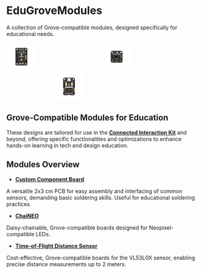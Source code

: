 # EduGroveModules

A collection of Grove-compatible modules, designed specifically for educational needs. 

<div style="display: flex; flex-direction: row; flex-wrap: wrap; justify-content: center;">
  <a href="CustomComponents/README.md">
    <img src="CustomComponents/Assets/CustomComp_Empty.png" alt="Custom Component Board" style="flex: 1; width: 30%; max-width: 250px;"/>
  </a>
  <a href="Time-of-Flight/README.md">
    <img src="Time-of-Flight/V2_Integrated_Sensor/Assets/ToF_v2_VL53L0X.png" alt="Time-of-Flight Distance Sensor" style="flex: 1; width: 30%; max-width: 250px;"/>
  </a>
  <a href="ChaiNEO/README.md">
    <img src="ChaiNEO/Assets/ChaiNEO-RGBW.png" alt="ChaiNEO" style="flex: 1; width: 30%; max-width: 250px;"/>
  </a>
</div>



## Grove-Compatible Modules for Education

These designs are tailored for use in the [**Connected Interaction Kit**](https://github.com/adriaanb/Connected-Interaction-Kit) and beyond, offering specific functionalities and optimizations to enhance hands-on learning in tech and design education.

## Modules Overview

* [**Custom Component Board**](CustomComponents/README.md)

A versatile 2x3 cm PCB for easy assembly and interfacing of common sensors, demanding basic soldering skills. Useful for educational soldering practices.

* [**ChaiNEO**](ChaiNEO/README.md)

Daisy-chainable, Grove-compatible boards designed for Neopixel-compatible LEDs.

* [**Time-of-Flight Distance Sensor**](Time-of-Flight/README.md)

Cost-effective, Grove-compatible boards for the VL53L0X sensor, enabling precise distance measurements up to 2 meters.
